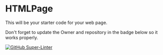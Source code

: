 # HTMLPage

This will be your starter code for your web page.

Don't forget to update the Owner and repository in the badge below so it works properly.

[![GitHub Super-Linter](https://github.com/SHH-ICS/html-page-danielkean5/workflows/Lint%20Code%20Base/badge.svg)](https://github.com/marketplace/actions/super-linter)
